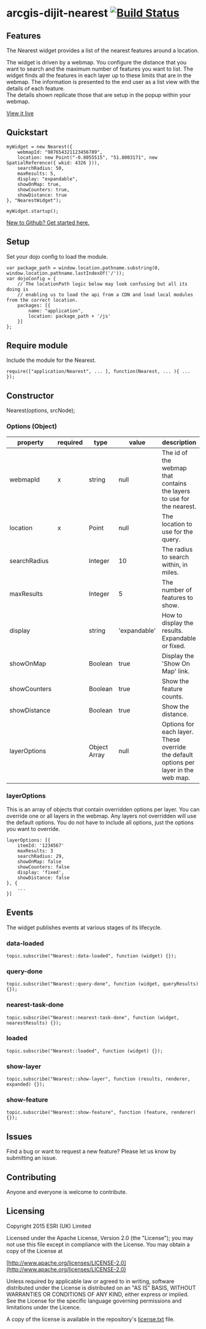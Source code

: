 arcgis-dijit-nearest [![Build Status](https://magnum.travis-ci.com/EsriUK/arcgis-dijit-nearest.svg?token=V92zP6znibt1RDMCNgRd)](https://magnum.travis-ci.com/EsriUK/arcgis-dijit-nearest)
====================

## Features
The Nearest widget provides a list of the nearest features around a location.

The widget is driven by a webmap. You configure the distance that you want to search and the maximum number of features you want to list. 
The widget finds all the features in each layer up to these limits that are in the webmap. The information is presented to the end user as a list view with the details of each feature.  
The details shown replicate those that are setup in the popup within your webmap.

[View it live](https://appsdev.esriuk.com/app/NearestDemo/2/wmt/view/ecd398cd37f242af8cd31c1619df69ea/index.html)

## Quickstart
	
    myWidget = new Nearest({
		webmapId: "987654321123456789",
		location: new Point("-0.8055515", "51.8003171", new SpatialReference({ wkid: 4326 })),
        searchRadius: 50,
		maxResults: 5,
		display: "expandable",
		showOnMap: true,
		showCounters: true,
		showDistance: true
    }, "NearestWidget");

    myWidget.startup();

 [New to Github? Get started here.](https://github.com/)


## Setup
Set your dojo config to load the module.

	var package_path = window.location.pathname.substring(0, window.location.pathname.lastIndexOf('/'));
	var dojoConfig = {
		// The locationPath logic below may look confusing but all its doing is
		// enabling us to load the api from a CDN and load local modules from the correct location.
		packages: [{
			name: "application",
			location: package_path + '/js'
		}]
	};


## Require module
Include the module for the Nearest.

	require(["application/Nearest", ... ], function(Nearest, ... ){ ... });

## Constructor

Nearest(options, srcNode);

### Options (Object)
|property|required|type|value|description|
|---|---|---|---|---|
|webmapId|x|string|null|The id of the webmap that contains the layers to use for the nearest.|
|location|x|Point|null|The location to use for the query.|
|searchRadius||Integer|10|The radius to search within, in miles.|
|maxResults||Integer|5|The number of features to show.|
|display||string|'expandable'|How to display the results. Expandable or fixed.|
|showOnMap||Boolean|true|Display the 'Show On Map' link.|
|showCounters||Boolean|true|Show the feature counts.|
|showDistance||Boolean|true|Show the distance.|
|layerOptions||Object Array|null|Options for each layer. These override the default options per layer in the web map.|


### layerOptions
This is an array of objects that contain overridden options per layer. You can override one or all layers in the webmap. Any layers not overridden will use the default options.
You do not have to include all options, just the options you want to override.

	layerOptions: [{
		itemId: '1234567'
        maxResults: 3
        searchRadius: 29,
        showOnMap: false
        showCounters: false
        display: 'fixed',
		showDistance: false
	}, {
		...
	}]


## Events
The widget publishes events at various stages of its lifecycle.

### data-loaded
	topic.subscribe("Nearest::data-loaded", function (widget) {});


### query-done
	topic.subscribe("Nearest::query-done", function (widget, queryResults) {});


### nearest-task-done
	topic.subscribe("Nearest::nearest-task-done", function (widget, nearestResults) {});


### loaded
	topic.subscribe("Nearest::loaded", function (widget) {});


### show-layer
	topic.subscribe("Nearest::show-layer", function (results, renderer, expanded) {});


### show-feature
	topic.subscribe("Nearest::show-feature", function (feature, renderer) {});



## Issues

Find a bug or want to request a new feature?  Please let us know by submitting an issue.

## Contributing

Anyone and everyone is welcome to contribute.


## Licensing

Copyright 2015 ESRI (UK) Limited

Licensed under the Apache License, Version 2.0 (the "License"); you may not use this file except in compliance with the License. You may obtain a copy of the License at

[http://www.apache.org/licenses/LICENSE-2.0](http://www.apache.org/licenses/LICENSE-2.0)

Unless required by applicable law or agreed to in writing, software distributed under the License is distributed on an "AS IS" BASIS, WITHOUT WARRANTIES OR CONDITIONS OF ANY KIND, either express or implied. See the License for the specific language governing permissions and limitations under the Licence.

A copy of the license is available in the repository's [license.txt](license.txt) file.